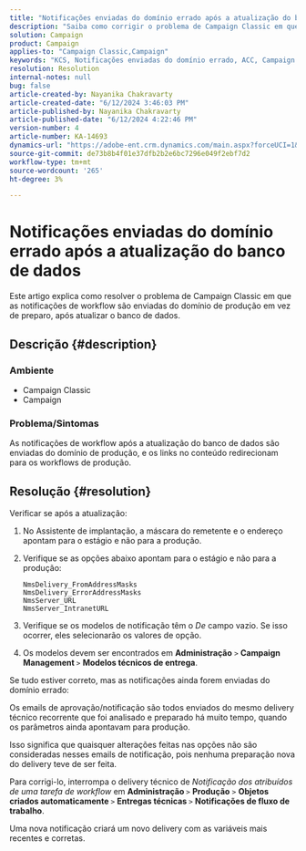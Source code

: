 ```yaml
---
title: "Notificações enviadas do domínio errado após a atualização do banco de dados"
description: "Saiba como corrigir o problema de Campaign Classic em que as notificações de fluxo de trabalho após a atualização do banco de dados são enviadas do domínio de produção."
solution: Campaign
product: Campaign
applies-to: "Campaign Classic,Campaign"
keywords: "KCS, Notificações enviadas do domínio errado, ACC, Campaign Classic"
resolution: Resolution
internal-notes: null
bug: false
article-created-by: Nayanika Chakravarty
article-created-date: "6/12/2024 3:46:03 PM"
article-published-by: Nayanika Chakravarty
article-published-date: "6/12/2024 4:22:46 PM"
version-number: 4
article-number: KA-14693
dynamics-url: "https://adobe-ent.crm.dynamics.com/main.aspx?forceUCI=1&pagetype=entityrecord&etn=knowledgearticle&id=d1b2b1d9-d228-ef11-840b-0022480a40c2"
source-git-commit: de73b8b4f01e37dfb2b2e6bc7296e049f2ebf7d2
workflow-type: tm+mt
source-wordcount: '265'
ht-degree: 3%

---
```


# Notificações enviadas do domínio errado após a atualização do banco de dados


Este artigo explica como resolver o problema de Campaign Classic em que as notificações de workflow são enviadas do domínio de produção em vez de preparo, após atualizar o banco de dados.

## Descrição {#description}


### <b>Ambiente</b>

- Campaign Classic
- Campaign


### <b>Problema/Sintomas</b>

As notificações de workflow após a atualização do banco de dados são enviadas do domínio de produção, e os links no conteúdo redirecionam para os workflows de produção.


## Resolução {#resolution}


Verificar se após a atualização:

1. No Assistente de implantação, a máscara do remetente e o endereço apontam para o estágio e não para a produção.
2. Verifique se as opções abaixo apontam para o estágio e não para a produção:<br>


   ```
   NmsDelivery_FromAddressMasks
   NmsDelivery_ErrorAddressMasks
   NmsServer_URL
   NmsServer_IntranetURL
   ```


3. Verifique se os modelos de notificação têm o *De* campo vazio. Se isso ocorrer, eles selecionarão os valores de opção.
4. Os modelos devem ser encontrados em <b>Administração</b> `>`  <b>Campaign Management </b>`>`  <b>Modelos técnicos de entrega</b>.


Se tudo estiver correto, mas as notificações ainda forem enviadas do domínio errado:

Os emails de aprovação/notificação são todos enviados do mesmo delivery técnico recorrente que foi analisado e preparado há muito tempo, quando os parâmetros ainda apontavam para produção.

Isso significa que quaisquer alterações feitas nas opções não são consideradas nesses emails de notificação, pois nenhuma preparação nova do delivery teve de ser feita.

Para corrigi-lo, interrompa o delivery técnico de *Notificação dos atribuídos de uma tarefa de workflow* em <b>Administração </b>`>`  <b>Produção</b> `>`  <b>Objetos criados automaticamente </b>`>`  <b>Entregas técnicas </b>`>`  <b>Notificações de fluxo de trabalho</b>.

Uma nova notificação criará um novo delivery com as variáveis mais recentes e corretas.


